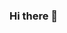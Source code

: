 ### Hi there 👋

<!--
**luxhy/LuXhY** is a ✨ _special_ ✨ repository because its `README.md` (this file) appears on your GitHub profile.

Here are some ideas to get you started:

- 🔭 I’m currently working on random shit.
- 🌱 I’m currently learning html and css.
- 👯 I’m looking to collaborate on any project really.
- 🤔 I’m looking for help with learning how to use html and css in a useful way.
- 💬 Ask me about what are my favorite things.
- 📫 How to reach me: kingslayer123431@outlook.com
- 😄 Pronouns: none
- ⚡ Fun fact: Im 13
-->
